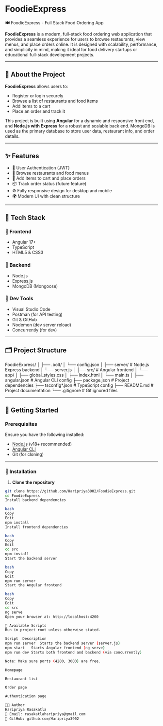 # FoodieExpress
🍽️ FoodieExpress - Full Stack Food Ordering App

**FoodieExpress** is a modern, full-stack food ordering web application that provides a seamless experience for users to browse restaurants, view menus, and place orders online. It is designed with scalability, performance, and simplicity in mind, making it ideal for food delivery startups or educational full-stack development projects.

---

## 📖 About the Project

**FoodieExpress** allows users to:
- Register or login securely
- Browse a list of restaurants and food items
- Add items to a cart
- Place an order and track it

This project is built using **Angular** for a dynamic and responsive front end, and **Node.js with Express** for a robust and scalable back end. MongoDB is used as the primary database to store user data, restaurant info, and order details.

---

## ✨ Features

- 🔐 User Authentication (JWT)
- 🍴 Browse restaurants and food menus
- 🛒 Add items to cart and place orders
- 📦 Track order status (future feature)
- ⚙️ Fully responsive design for desktop and mobile
- 🌍 Modern UI with clean structure

---

## 🧱 Tech Stack

### 🔹 Frontend
- Angular 17+
- TypeScript
- HTML5 & CSS3

### 🔸 Backend
- Node.js
- Express.js
- MongoDB (Mongoose)

### 🔧 Dev Tools
- Visual Studio Code
- Postman (for API testing)
- Git & GitHub
- Nodemon (dev server reload)
- Concurrently (for dev)

---

## 🗂️ Project Structure

FoodieExpress/
│
├── .bolt/ 
│ └── config.json
│
├── server/ # Node.js Express backend
│ └── server.js
│
├── src/ # Angular frontend
│ └── app/
│ ├── global_styles.css
│ ├── index.html
│ └── main.ts
│
├── angular.json # Angular CLI config
├── package.json # Project dependencies
├── tsconfig*.json # TypeScript config
├── README.md # Project documentation
└── .gitignore # Git ignored files

---

## 🚀 Getting Started

### Prerequisites

Ensure you have the following installed:

- [Node.js](https://nodejs.org/) (v18+ recommended)
- [Angular CLI](https://angular.io/cli)
- Git (for cloning)

---

### 🔧 Installation

1. **Clone the repository**

```bash
git clone https://github.com/Haripriya3902/FoodieExpress.git
cd FoodieExpress
Install backend dependencies

bash
Copy
Edit
npm install
Install frontend dependencies

bash
Copy
Edit
cd src
npm install
Start the backend server

bash
Copy
Edit
npm run server
Start the Angular frontend

bash
Copy
Edit
cd src
ng serve
Open your browser at: http://localhost:4200

🧪 Available Scripts
Run in project root unless otherwise stated.

Script	Description
npm run server	Starts the backend server (server.js)
npm start	Starts Angular frontend (ng serve)
npm run dev	Starts both frontend and backend (via concurrently)

Note: Make sure ports (4200, 3000) are free.

Homepage

Restaurant list

Order page

Authentication page

👩‍🎓 Author
Haripriya Rasakatla
📧 Email: rasakatlaharipriya@gmail.com
🔗 GitHub: github.com/Haripriya3902
